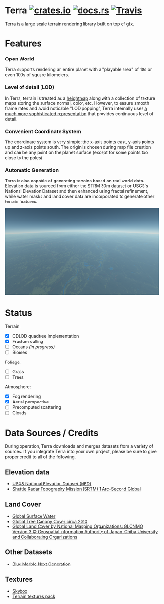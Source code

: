 # Terra [![crates.io](https://img.shields.io/crates/v/terra.svg)](https://crates.io/crates/terra) [![docs.rs](https://docs.rs/terra/badge.svg)](https://docs.rs/terra) [![Travis](https://img.shields.io/travis/rust-lang/rust.svg)]()

Terra is a large scale terrain rendering library built on top of
[gfx](https://github.com/gfx-rs/gfx).

# Features

### Open World

Terra supports rendering an entire planet with a "playable area" of 10s or even 100s of square
kilometers.

### Level of detail (LOD)

In Terra, terrain is treated as a [heightmap](https://en.wikipedia.org/wiki/Heightmap) along with a
collection of texture maps storing the surface normal, color, etc. However, to ensure smooth frame
rates and avoid noticable "LOD popping", Terra internally uses [a much more sophisticated
representation](http://www.vertexasylum.com/downloads/cdlod/cdlod_latest.pdf) that provides
continuous level of detail.

### Convenient Coordinate System

The coordinate system is very simple: the x-axis points east, y-axis points up and z-axis points
south. The origin is chosen during map file creation and can be any point on the planet surface
(except for some points too close to the poles)


### Automatic Generation

Terra is also capable of generating terrains based on real world data. Elevation data is sourced
from either the STRM 30m dataset or USGS's National Elevation Dataset and then enhanced using
fractal refinement, while water masks and land cover data are incorporated to generate other terrain
features.

![Screenshot](/screenshot.png?raw=true)

# Status
Terrain:
- [x] CDLOD quadtree implementation
- [x] Frustum culling
- [ ] Oceans *(in* *progress)*
- [ ] Biomes

Foliage:
- [ ] Grass
- [ ] Trees

Atmosphere:
- [x] Fog rendering
- [x] Aerial perspective
- [ ] Precomputed scattering
- [ ] Clouds

# Data Sources / Credits

During operation, Terra downloads and merges datasets from a variety of sources. If you integrate
Terra into your own project, please be sure to give proper credit to all of the following.

## Elevation data

* [USGS National Elevation Dataset (NED)](https://lta.cr.usgs.gov/NED)
* [Shuttle Radar Topography Mission (SRTM) 1 Arc-Second Global](https://lta.cr.usgs.gov/SRTM1Arc)

## Land Cover

* [Global Surface Water](https://landcover.usgs.gov/glc/WaterDescriptionAndDownloads.php)
* [Global Tree Canopy Cover circa 2010](https://landcover.usgs.gov/glc/TreeCoverDescriptionAndDownloads.php)
* [Global Land Cover by National Mapping Organizations: GLCNMO Version 3 © Geospatial Information Authority of Japan, Chiba University and Collaborating Organizations](https://github.com/globalmaps/gm_lc_v3)

## Other Datasets

* [Blue Marble Next Generation](https://visibleearth.nasa.gov/view.php?id=76487)

## Textures

* [Skybox](https://opengameart.org/content/clouds-skybox-1)
* [Terrain textures pack](https://opengameart.org/content/terrain-textures-pack-from-stunt-rally-23)
